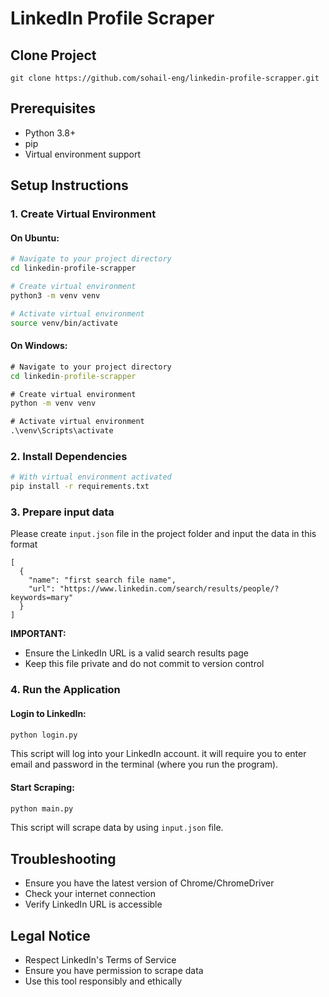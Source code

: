 # LinkedIn Profile Scraper

## Clone Project
```commandline
git clone https://github.com/sohail-eng/linkedin-profile-scrapper.git
```

## Prerequisites
- Python 3.8+
- pip
- Virtual environment support

## Setup Instructions

### 1. Create Virtual Environment

#### On Ubuntu:
```bash
# Navigate to your project directory
cd linkedin-profile-scrapper

# Create virtual environment
python3 -m venv venv

# Activate virtual environment
source venv/bin/activate
```

#### On Windows:
```cmd
# Navigate to your project directory
cd linkedin-profile-scrapper

# Create virtual environment
python -m venv venv

# Activate virtual environment
.\venv\Scripts\activate
```

### 2. Install Dependencies
```bash
# With virtual environment activated
pip install -r requirements.txt
```

### 3. Prepare input data
Please create `input.json` file in the project folder and input the data in this format
```
[
  {
    "name": "first search file name",
    "url": "https://www.linkedin.com/search/results/people/?keywords=mary"
  }
]
```

**IMPORTANT:** 
- Ensure the LinkedIn URL is a valid search results page
- Keep this file private and do not commit to version control

### 4. Run the Application

#### Login to LinkedIn:
```bash
python login.py
```
This script will log into your LinkedIn account. it will require you to enter email and password in the terminal (where you run the program).

#### Start Scraping:
```bash
python main.py
```
This script will scrape data by using `input.json` file.

## Troubleshooting
- Ensure you have the latest version of Chrome/ChromeDriver
- Check your internet connection
- Verify LinkedIn URL is accessible

## Legal Notice
- Respect LinkedIn's Terms of Service
- Ensure you have permission to scrape data
- Use this tool responsibly and ethically
